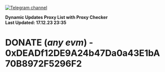 [![Telegram channel](https://img.shields.io/endpoint?url=https://runkit.io/damiankrawczyk/telegram-badge/branches/master?url=https://t.me/n4z4v0d)](https://t.me/n4z4v0d) 

**Dynamic Updates Proxy List with Proxy Checker**  
**Last Updated: 17.12.23 23:35**

# DONATE (_any evm_) - 0xDEADf12DE9A24b47Da0a43E1bA70B8972F5296F2
